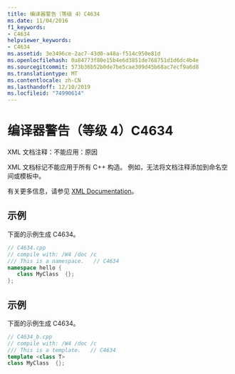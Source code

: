 ```yaml
---
title: 编译器警告（等级 4）C4634
ms.date: 11/04/2016
f1_keywords:
- C4634
helpviewer_keywords:
- C4634
ms.assetid: 3e3496ce-2ac7-43d0-a48a-f514c950e81d
ms.openlocfilehash: 0a84773f80e15b4e6d3851de768751d1d6dc4b4e
ms.sourcegitcommit: 573b36b52b0de7be5cae309d45b68ac7ecf9a6d8
ms.translationtype: MT
ms.contentlocale: zh-CN
ms.lasthandoff: 12/10/2019
ms.locfileid: "74990614"
---
```

# <a name="compiler-warning-level-4-c4634"></a>编译器警告（等级 4）C4634

XML 文档注释：不能应用：原因

XML 文档标记不能应用于所有 C++ 构造。  例如，无法将文档注释添加到命名空间或模板中。

有关更多信息，请参见 [XML Documentation](../../build/reference/xml-documentation-visual-cpp.md)。

## <a name="example"></a>示例

下面的示例生成 C4634。

```cpp
// C4634.cpp
// compile with: /W4 /doc /c
/// This is a namespace.   // C4634
namespace hello {
   class MyClass  {};
};
```

## <a name="example"></a>示例

下面的示例生成 C4634。

```cpp
// C4634_b.cpp
// compile with: /W4 /doc /c
/// This is a template.   // C4634
template <class T>
class MyClass  {};
```
